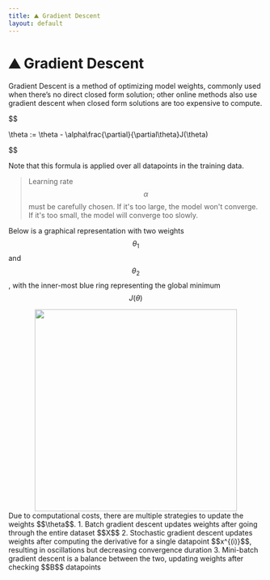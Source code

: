 ```yaml
---
title: ⛰️ Gradient Descent
layout: default
---
```


# ⛰️ Gradient Descent

Gradient Descent is a method of optimizing model weights, commonly used when there’s no direct closed form solution; other online methods also use gradient descent when closed form solutions are too expensive to compute.

$$

 \theta := \theta - \alpha\frac{\partial}{\partial\theta}J(\theta) 

$$

Note that this formula is applied over all datapoints in the training data.

> Learning rate $$\alpha$$ must be carefully chosen. If it's too large, the model won't converge. If it's too small, the model will converge too slowly.

Below is a graphical representation with two weights $$\theta_1$$ and $$\theta_2$$, with the inner-most blue ring representing the global minimum $$J(\theta)$$
<div style="text-align:center">
<img src="{{ site.url }}{{ site.baseurl }}/notes/Attachments/20221229103152.png?raw=true" width="400"/>
</div>
Due to computational costs, there are multiple strategies to update the weights $$\theta$$.
1.  Batch gradient descent updates weights after going through the entire dataset $$X$$
2.  Stochastic gradient descent updates weights after computing the derivative for a single datapoint $$x^{(i)}$$, resulting in oscillations but decreasing convergence duration
3.  Mini-batch gradient descent is a balance between the two, updating weights after checking $$B$$ datapoints